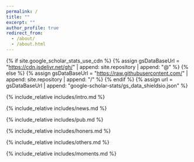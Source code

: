 ```yaml
---
permalink: /
title: ""
excerpt: ""
author_profile: true
redirect_from: 
  - /about/
  - /about.html
---
```

{% if site.google_scholar_stats_use_cdn %}
{% assign gsDataBaseUrl = "https://cdn.jsdelivr.net/gh/" | append: site.repository | append: "@" %}
{% else %}
{% assign gsDataBaseUrl = "https://raw.githubusercontent.com/" | append: site.repository | append: "/" %}
{% endif %}
{% assign url = gsDataBaseUrl | append: "google-scholar-stats/gs_data_shieldsio.json" %}

<span class='anchor' id='about-me'></span>
{% include_relative includes/intro.md %}

<!--
If you like the template of this homepage, welcome to star and fork my open-sourced template version [AcadHomepage ![](https://img.shields.io/github/stars/RayeRen/acad-homepage.github.io?style=social)](https://github.com/RayeRen/acad-homepage.github.io).
-->

{% include_relative includes/news.md %}

{% include_relative includes/pub.md %}

{% include_relative includes/honers.md %}

{% include_relative includes/others.md %}

{% include_relative includes/moments.md %}